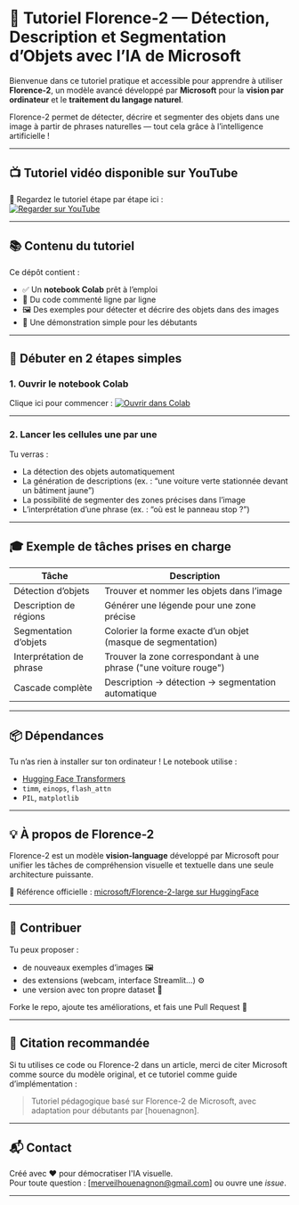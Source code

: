 # 🌸 Tutoriel Florence-2 — Détection, Description et Segmentation d’Objets avec l’IA de Microsoft

Bienvenue dans ce tutoriel pratique et accessible pour apprendre à utiliser **Florence-2**, un modèle avancé développé par **Microsoft** pour la **vision par ordinateur** et le **traitement du langage naturel**.

Florence-2 permet de détecter, décrire et segmenter des objets dans une image à partir de phrases naturelles — tout cela grâce à l’intelligence artificielle !

---
## 📺 Tutoriel vidéo disponible sur YouTube

🎥 Regardez le tutoriel étape par étape ici :  
[![Regarder sur YouTube](https://img.shields.io/badge/📺%20Tutoriel%20YouTube-Regarder%20la%20vidéo-red?style=for-the-badge)](https://youtu.be/UPrW1I9YXAY)

---

## 📚 Contenu du tutoriel

Ce dépôt contient :

- ✅ Un **notebook Colab** prêt à l’emploi
- 🧠 Du code commenté ligne par ligne
- 🖼️ Des exemples pour détecter et décrire des objets dans des images
- 🧰 Une démonstration simple pour les débutants

---

## 🚀 Débuter en 2 étapes simples

### 1. Ouvrir le notebook Colab

Clique ici pour commencer :
[![Ouvrir dans Colab](https://colab.research.google.com/assets/colab-badge.svg)](https://colab.research.google.com/drive/1M-nnSCeTyyxk4B5rP7-deQ9B3I8_Fr52?usp=sharing)

---

### 2. Lancer les cellules une par une

Tu verras :
- La détection des objets automatiquement
- La génération de descriptions (ex. : “une voiture verte stationnée devant un bâtiment jaune”)
- La possibilité de segmenter des zones précises dans l’image
- L’interprétation d’une phrase (ex. : “où est le panneau stop ?”)

---

## 🎓 Exemple de tâches prises en charge

| Tâche                         | Description                                                             |
|------------------------------|-------------------------------------------------------------------------|
| Détection d’objets           | Trouver et nommer les objets dans l’image                               |
| Description de régions       | Générer une légende pour une zone précise                               |
| Segmentation d’objets        | Colorier la forme exacte d’un objet (masque de segmentation)            |
| Interprétation de phrase     | Trouver la zone correspondant à une phrase ("une voiture rouge")        |
| Cascade complète             | Description → détection → segmentation automatique                      |

---

## 📦 Dépendances

Tu n’as rien à installer sur ton ordinateur ! Le notebook utilise :

- [Hugging Face Transformers](https://huggingface.co/docs/transformers/)
- `timm`, `einops`, `flash_attn`
- `PIL`, `matplotlib`

---

## 💡 À propos de Florence-2

Florence-2 est un modèle **vision-language** développé par Microsoft pour unifier les tâches de compréhension visuelle et textuelle dans une seule architecture puissante.

🔗 Référence officielle : [microsoft/Florence-2-large sur HuggingFace](https://huggingface.co/microsoft/Florence-2-large)

---

## 🤝 Contribuer

Tu peux proposer :
- de nouveaux exemples d’images 🖼️
- des extensions (webcam, interface Streamlit…) ⚙️
- une version avec ton propre dataset 💾

Forke le repo, ajoute tes améliorations, et fais une Pull Request 🙌

---

## 📜 Citation recommandée

Si tu utilises ce code ou Florence-2 dans un article, merci de citer Microsoft comme source du modèle original, et ce tutoriel comme guide d’implémentation :

> Tutoriel pédagogique basé sur Florence-2 de Microsoft, avec adaptation pour débutants par [houenagnon].

---

## 📬 Contact

Créé avec ❤️ pour démocratiser l'IA visuelle.  
Pour toute question : [merveilhouenagnon@gmail.com] ou ouvre une *issue*.

---

